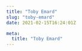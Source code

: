```yaml
---
title: "Toby Emard"
slug: "toby-emard"
date: 2021-02-15T16:24:01Z

meta:
  title: "Toby Emard"
---
```


